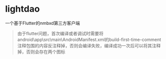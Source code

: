 # lightdao

一个基于Flutter的nmbxd第三方客户端

> 由于flutter问题，首次编译或者调试时需要将android\app\src\main\AndroidManifest.xml的build-first-time-comment注释包围的内容反注释掉，否则会编译失败，编译成功一次后可以将其注释掉，否则会存在两个图标
